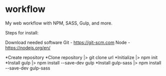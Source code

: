 # workflow
My web workflow with NPM, SASS, Gulp, and more.

Steps for install:

Download needed software
Git - https://git-scm.com
Node - https://nodejs.org/en/

*Create <empty> repository
*Clone <empty> repository |> git clone url
*Initialize |> npm init
*Install gulp |> npm install --save-dev gulp
*Install gulp-sass |> npm install --save-dev gulp-sass
